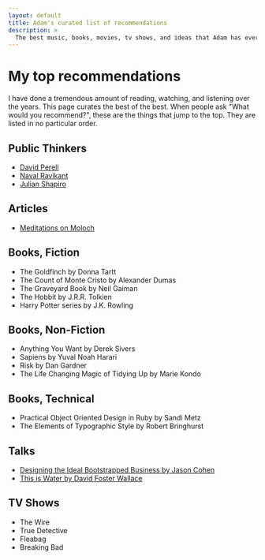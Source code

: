```yaml
---
layout: default
title: Adam's curated list of recommendations
description: >
  The best music, books, movies, tv shows, and ideas that Adam has ever come across.
---
```


# My top recommendations

I have done a tremendous amount of reading, watching, and listening over the years. This page curates the best of the best. When people ask "What would you recommend?", these are the things that jump to the top. They are listed in no particular order.

## Public Thinkers

- [David Perell](https://perell.com/)
- [Naval Ravikant](https://twitter.com/naval)
- [Julian Shapiro](https://julian.com)

## Articles

- [Meditations on Moloch](https://slatestarcodex.com/2014/07/30/meditations-on-moloch/)

## Books, Fiction

- The Goldfinch by Donna Tartt
- The Count of Monte Cristo by Alexander Dumas
- The Graveyard Book by Neil Gaiman
- The Hobbit by J.R.R. Tolkien
- Harry Potter series by J.K. Rowling

## Books, Non-Fiction

- Anything You Want by Derek Sivers
- Sapiens by Yuval Noah Harari
- Risk by Dan Gardner
- The Life Changing Magic of Tidying Up by Marie Kondo

## Books, Technical

- Practical Object Oriented Design in Ruby by Sandi Metz
- The Elements of Typographic Style by Robert Bringhurst

## Talks

- [Designing the Ideal Bootstrapped Business by Jason Cohen](https://vimeo.com/743382720)
- [This is Water by David Foster Wallace](https://fs.blog/2012/04/david-foster-wallace-this-is-water/)

## TV Shows

- The Wire
- True Detective
- Fleabag
- Breaking Bad
